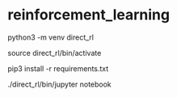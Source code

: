# reinforcement_learning

python3 -m venv direct_rl

source direct_rl/bin/activate

pip3 install -r requirements.txt

./direct_rl/bin/jupyter notebook
